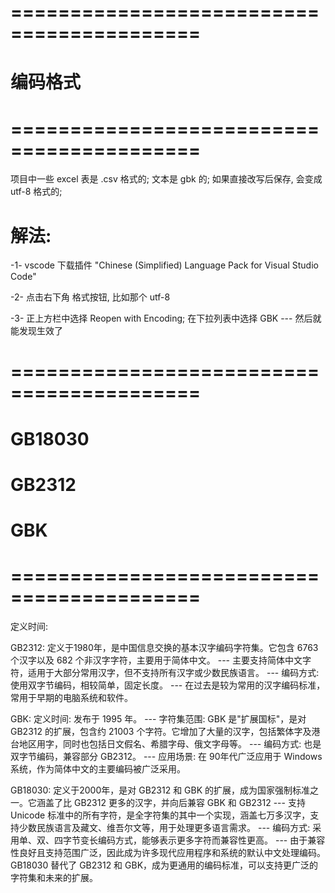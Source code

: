 # ========================================== #
#        编码格式
# ========================================== #

项目中一些 excel 表是 .csv 格式的; 文本是 gbk 的;
如果直接改写后保存, 会变成 utf-8 格式的;

# 解法:
-1-
    vscode 下载插件 "Chinese (Simplified) Language Pack for Visual Studio Code"

-2-
    点击右下角 格式按钮, 比如那个 utf-8

-3-
    正上方栏中选择 Reopen with Encoding;
    在下拉列表中选择 GBK
    ---
    然后就能发现生效了



    
# ========================================== #
#       GB18030
#       GB2312
#       GBK
# ========================================== #

定义时间:

GB2312: 
    定义于1980年，是中国信息交换的基本汉字编码字符集。它包含 6763 个汉字以及 682 个非汉字字符，主要用于简体中文。
    ---
    主要支持简体中文字符，适用于大部分常用汉字，但不支持所有汉字或少数民族语言。
    ---
    编码方式:
        使用双字节编码，相较简单，固定长度。
    ---
    在过去是较为常用的汉字编码标准，常用于早期的电脑系统和软件。


GBK:
    定义时间: 发布于 1995 年。
    ---
    字符集范围: GBK 是"扩展国标"，是对 GB2312 的扩展，包含约 21003 个字符。它增加了大量的汉字，包括繁体字及港台地区用字，同时也包括日文假名、希腊字母、俄文字母等。
    ---
    编码方式: 也是双字节编码，兼容部分 GB2312。
    ---
    应用场景: 在 90年代广泛应用于 Windows系统，作为简体中文的主要编码被广泛采用。


GB18030: 
    定义于2000年，是对 GB2312 和 GBK 的扩展，成为国家强制标准之一。它涵盖了比 GB2312 更多的汉字，并向后兼容 GBK 和 GB2312
    --- 
    支持 Unicode 标准中的所有字符，是全字符集的其中一个实现，涵盖七万多汉字，支持少数民族语言及藏文、维吾尔文等，用于处理更多语言需求。
    --- 
    编码方式:
        采用单、双、四字节变长编码方式，能够表示更多字符而兼容性更高。
    ---
    由于兼容性良好且支持范围广泛，因此成为许多现代应用程序和系统的默认中文处理编码。
    GB18030 替代了 GB2312 和 GBK，成为更通用的编码标准，可以支持更广泛的字符集和未来的扩展。








































